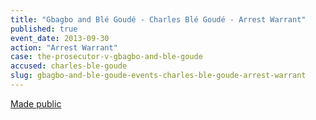 ```yaml
---
title: "Gbagbo and Blé Goudé - Charles Blé Goudé - Arrest Warrant"
published: true
event_date: 2013-09-30
action: "Arrest Warrant"
case: the-prosecutor-v-gbagbo-and-ble-goude
accused: charles-ble-goude
slug: gbagbo-and-ble-goude-events-charles-ble-goude-arrest-warrant
---
```


[Made public](http://www.icc-cpi.int/iccdocs/doc/doc1292069.pdf)
